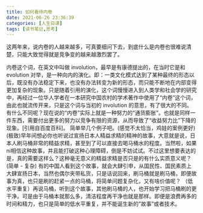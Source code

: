 ```yaml
---
title: 如何看待内卷
date: 2021-06-26 23:36:39
categories: [人生日课]
tags: [读书笔记,思考]
---
```


这两年来，说内卷的人越来越多，可真要细问下去，到底什么是内卷也很难说清楚，只能大致觉得就是竞争变的越来越激烈罢了。

内卷这个词，在英文中叫做 involution，最早是有康德提出的，在当时它是和 evolution 对举，是一种向内的演化。即：一类文化模式达到了某种最终的形态以后，既没有办法稳定下来，也没有办法转变为新的形态，而只能不断地在内部变得更加复杂的现象。只是随着引用的演化，这个词慢慢进入到人类学和社会学的研究中，再经过一位华人学者在一本研究中国农村的学术著作中使用了“内卷”这个词，由此也就流传开来，只是这个词与当初的 involution 的意思，有了很大的不同。
有什么不同呢？现在说的“内卷”实际上就是一种努力的“通货膨胀”。也就是同样一件东西，需要付出更多的努力以竞争有限的资源，从而导致了“收益努力比”下降的现象。[引用自百度百科]。
简单举几个例子吧。(感觉不太恰当，鸡娃的案例更好)
(极致)早年间想必你也听说过宣扬日本人精益求精的精神的故事，大意就是说，日本人刷马桶非常的精益求精，甚至到了可以直接去喝马桶水的程度。当然啦，如果ni相信这种故事，并且能打破这种心理障碍，倒是不妨试试。不过这里想要表达的是，真的需要这样么？这种毫无意义的精益求精是否只是的有什么实质意义呢？
(简单 - 复杂) 有的中国人看到这个故事，就会大肆引申，从国民性、国民素质上大肆宣扬日本，当然也偶尔夹带私货，只是话说回来，刷马桶就是刷马桶，即便故事为真，也只是刷的赶紧一点的马桶，将简单问题复杂化，又有啥价值呢？
（低水平重复）再说马桶，听到这个故事，其他刷马桶的人，也开始学习把马桶刷的更干净。可是由于马桶本就那么多，清洁程度再干净也就是那样。即便是浪费再多的时间和精力，也只是简单的低水平重复，并不能诞生新的”故事”或者技术。

